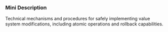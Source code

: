 ### Mini Description

Technical mechanisms and procedures for safely implementing value system modifications, including atomic operations and rollback capabilities.
